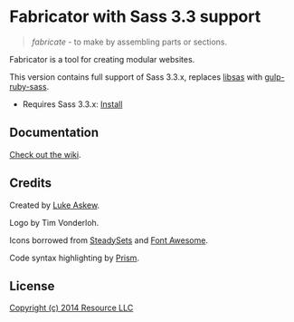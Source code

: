 # Fabricator with Sass 3.3 support

> _fabricate_ - to make by assembling parts or sections.

Fabricator is a tool for creating modular websites.

This version contains full support of Sass 3.3.x, replaces [libsas](https://github.com/hcatlin/libsass) with [gulp-ruby-sass](https://github.com/sindresorhus/gulp-ruby-sass).

* Requires Sass 3.3.x: [Install](http://sass-lang.com/install)

## Documentation

[Check out the wiki](https://github.com/resource/fabricator/wiki).

## Credits

Created by [Luke Askew](http://lukeaskew.com).

Logo by Tim Vonderloh.

Icons borrowed from [SteadySets](http://dribbble.com/shots/929153-Steady-set-of-icons?list=show) and [Font Awesome](http://fortawesome.github.io/Font-Awesome/).

Code syntax highlighting by [Prism](http://prismjs.com/).

## License

[Copyright (c) 2014 Resource LLC](https://github.com/resource/fabricator/blob/master/LICENSE.md)
